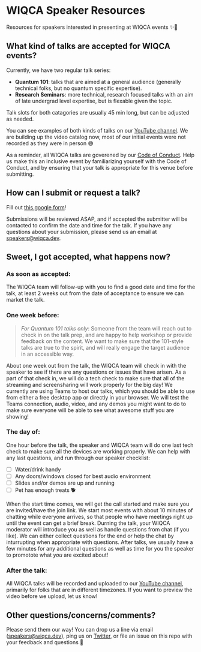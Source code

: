 # WIQCA Speaker Resources
Resources for speakers interested in presenting at WIQCA events ✨🔮

## What kind of talks are accepted for WIQCA events?
Currently, we have two regular talk series:

- **Quantum 101**: talks that are aimed at a general audience (generally technical folks, but no quantum specific expertise).
- **Research Seminars**: more technical, research focused talks with an aim of late undergrad level expertise, but is flexable given the topic.

Talk slots for both catagories are usually 45 min long, but can be adjusted as needed.

You can see examples of both kinds of talks on our [YouTube channel](https://www.youtube.com/channel/UCsT10UhbDFDT0C0n-YZIxmw).
We are building up the video catalog now, most of our initial events were not recorded as they were in person 😅

As a reminder, all WIQCA talks are goverened by our [Code of Conduct](https://www.wiqca.dev/code-of-conduct.html).
Help us make this an inclusive event by familiarizing yourself with the Code of Conduct, and by ensuring that your talk is appropriate for this venue before submitting.

## How can I submit or request a talk?

Fill out [this google form](https://forms.gle/niooKFdZTXWhF7Yr6)!

Submissions will be reviewed ASAP, and if accepted the submitter will be contacted to confirm the date and time for the talk.
If you have any questions about your submission, please send us an email at [speakers@wiqca.dev](mailto:speakers@wiqca.dev).

## Sweet, I got accepted, what happens now?

### As soon as accepted:

The WIQCA team will follow-up with you to find a good date and time for the talk, at least 2 weeks out from the date of acceptance to ensure we can market the talk.

### One week before:

> _For Quantum 101 talks only_: Someone from the team will reach out to check in on the talk prep, and are happy to help workshop or provide feedback on the content.
> We want to make sure that the 101-style talks are true to the spirit, and will really engage the target audience in an accessible way.

About one week out from the talk, the WIQCA team will check in with the speaker to see if there are any questions or issues that have arisen.
As a part of that check in, we will do a tech check to make sure that all of the streaming and screensharing will work properly for the big day!
We currently are using Teams to host our talks, which you should be able to use from either a free desktop app or directly in your browser.
We will test the Teams connection, audio, video, and any demos you might want to do to make sure everyone will be able to see what awesome stuff you are showing!

### The day of:

One hour before the talk, the speaker and WIQCA team will do one last tech check to make sure all the devices are working properly.
We can help with any last questions, and run through our speaker checklist:

- [ ] Water/drink handy
- [ ] Any doors/windows closed for best audio environment
- [ ] Slides and/or demos are up and running
- [ ] Pet has enough treats 🐕 

When the start time comes, we will get the call started and make sure you are invited/have the join link.
We start most events with about 10 minutes of chatting while everyone arrives, so that people who have meetings right up until the event can get a brief break.
Durning the talk, your WIQCA moderator will introduce you as well as handle questions from chat (if you like).
We can either collect questions for the end or help the chat by inturrupting when appropriate with questions.
After talks, we usually have a few minutes for any additional questions as well as time for you the speaker to promotote what _you_ are excited about!

### After the talk:

All WIQCA talks will be recorded and uploaded to our [YouTube channel](https://www.youtube.com/channel/UCsT10UhbDFDT0C0n-YZIxmw), primarily for folks that are in different timezones.
If you want to preview the video before we upload, let us know!

## Other questions/concerns/comments?

Please send them our way! You can drop us a line via email ([speakers@wiqca.dev](mailto:speakers@wiqca.dev)), ping us on [Twitter](https://twitter.com/wiqca), or file an issue on this repo with your feedback and questions 💖
